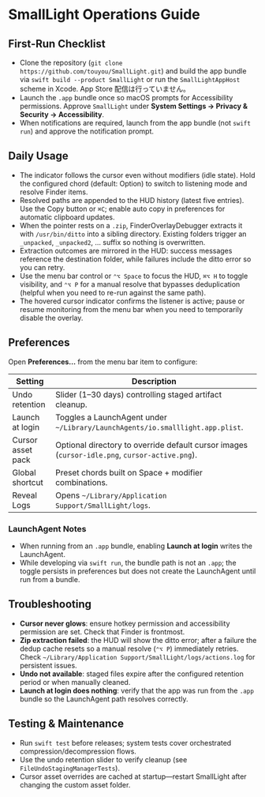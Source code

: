 # SmallLight Operations Guide

## First-Run Checklist
- Clone the repository (`git clone https://github.com/touyou/SmallLight.git`) and build the app bundle via `swift build --product SmallLight` or run the `SmallLightAppHost` scheme in Xcode. App Store 配信は行っていません。
- Launch the `.app` bundle once so macOS prompts for Accessibility permissions. Approve `SmallLight` under **System Settings → Privacy & Security → Accessibility**.
- When notifications are required, launch from the app bundle (not `swift run`) and approve the notification prompt.

## Daily Usage
- The indicator follows the cursor even without modifiers (idle state). Hold the configured chord (default: Option) to switch to listening mode and resolve Finder items.
- Resolved paths are appended to the HUD history (latest five entries). Use the Copy button or `⌘C`; enable auto copy in preferences for automatic clipboard updates.
- When the pointer rests on a `.zip`, FinderOverlayDebugger extracts it with `/usr/bin/ditto` into a sibling directory. Existing folders trigger an `_unpacked`, `_unpacked2`, … suffix so nothing is overwritten.
- Extraction outcomes are mirrored in the HUD: success messages reference the destination folder, while failures include the ditto error so you can retry.
- Use the menu bar control or `⌃⌥ Space` to focus the HUD, `⌘⌥ H` to toggle visibility, and `⌃⌥ P` for a manual resolve that bypasses deduplication (helpful when you need to re-run against the same path).
- The hovered cursor indicator confirms the listener is active; pause or resume monitoring from the menu bar when you need to temporarily disable the overlay.

## Preferences
Open **Preferences…** from the menu bar item to configure:

| Setting | Description |
| --- | --- |
| Undo retention | Slider (1–30 days) controlling staged artifact cleanup. |
| Launch at login | Toggles a LaunchAgent under `~/Library/LaunchAgents/io.smalllight.app.plist`. |
| Cursor asset pack | Optional directory to override default cursor images (`cursor-idle.png`, `cursor-active.png`). |
| Global shortcut | Preset chords built on Space + modifier combinations. |
| Reveal Logs | Opens `~/Library/Application Support/SmallLight/logs`. |

### LaunchAgent Notes
- When running from an `.app` bundle, enabling **Launch at login** writes the LaunchAgent.
- While developing via `swift run`, the bundle path is not an `.app`; the toggle persists in preferences but does not create the LaunchAgent until run from a bundle.

## Troubleshooting
- **Cursor never glows**: ensure hotkey permission and accessibility permission are set. Check that Finder is frontmost.
- **Zip extraction failed**: the HUD will show the ditto error; after a failure the dedup cache resets so a manual resolve (`⌃⌥ P`) immediately retries. Check `~/Library/Application Support/SmallLight/logs/actions.log` for persistent issues.
- **Undo not available**: staged files expire after the configured retention period or when manually cleaned.
- **Launch at login does nothing**: verify that the app was run from the `.app` bundle so the LaunchAgent path resolves correctly.

## Testing & Maintenance
- Run `swift test` before releases; system tests cover orchestrated compression/decompression flows.
- Use the undo retention slider to verify cleanup (see `FileUndoStagingManagerTests`).
- Cursor asset overrides are cached at startup—restart SmallLight after changing the custom asset folder.
